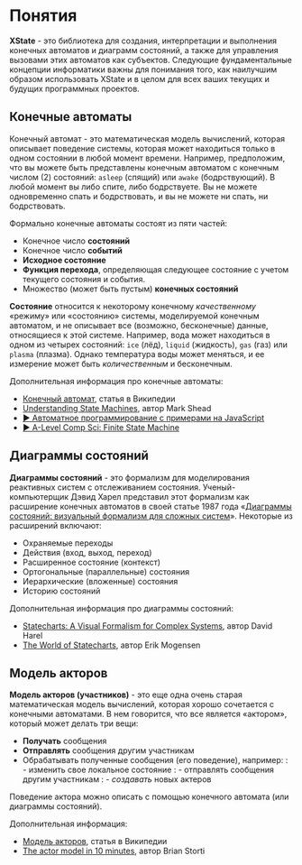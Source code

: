 # Понятия

**XState** - это библиотека для создания, интерпретации и выполнения конечных автоматов и диаграмм состояний, а также для управления вызовами этих автоматов как субъектов. Следующие фундаментальные концепции информатики важны для понимания того, как наилучшим образом использовать XState и в целом для всех ваших текущих и будущих программных проектов.

## Конечные автоматы

Конечный автомат - это математическая модель вычислений, которая описывает поведение системы, которая может находиться только в одном состоянии в любой момент времени. Например, предположим, что вы можете быть представлены конечным автоматом с конечным числом (2) состояний: `asleep` (спящий) или `awake` (бодрствующий). В любой момент вы либо спите, либо бодрствуете. Вы не можете одновременно спать и бодрствовать, и вы не можете ни спать, ни бодрствовать.

Формально конечные автоматы состоят из пяти частей:

- Конечное число **состояний**
- Конечное число **событий**
- **Исходное состояние**
- **Функция перехода**, определяющая следующее состояние с учетом текущего состояния и события.
- Множество (может быть пустым) **конечных состояний**

**Состояние** относится к некоторому конечному _качественному_ «режиму» или «состоянию» системы, моделируемой конечным автоматом, и не описывает все (возможно, бесконечные) данные, относящиеся к этой системе. Например, вода может находиться в одном из четырех состояний: `ice` (лёд), `liquid` (жидкость), `gas` (газ) или `plasma` (плазма). Однако температура воды может меняться, и ее измерение может быть _количественным_ и бесконечным.

Дополнительная информация про конечные автоматы:

- [Конечный автомат](https://ru.wikipedia.org/wiki/%D0%9A%D0%BE%D0%BD%D0%B5%D1%87%D0%BD%D1%8B%D0%B9_%D0%B0%D0%B2%D1%82%D0%BE%D0%BC%D0%B0%D1%82), статья в Википедии
- [Understanding State Machines](https://www.freecodecamp.org/news/state-machines-basics-of-computer-science-d42855debc66/), автор Mark Shead
- [▶️ Автоматное программирование c примерами на JavaScript](https://www.youtube.com/watch?v=mxz7_zcip0c)
- [▶️ A-Level Comp Sci: Finite State Machine](https://www.youtube.com/watch?v=4rNYAvsSkwk)

## Диаграммы состояний

**Диаграммы состояний** - это формализм для моделирования реактивных систем с отслеживанием состояния. Ученый-компьютерщик Дэвид Харел представил этот формализм как расширение конечных автоматов в своей статье 1987 года «[Диаграммы состояний: визуальный формализм для сложных систем](https://www.sciencedirect.com/science/article/pii/0167642387900359/pdf)». Некоторые из расширений включают:

- Охраняемые переходы
- Действия (вход, выход, переход)
- Расширенное состояние (контекст)
- Ортогональные (параллельные) состояния
- Иерархические (вложенные) состояния
- Историю состояний

Дополнительная информация про диаграммы состояний:

- [Statecharts: A Visual Formalism for Complex Systems](https://www.sciencedirect.com/science/article/pii/0167642387900359/pdf), автор David Harel
- [The World of Statecharts](https://statecharts.github.io/), автор Erik Mogensen

## Модель акторов

**Модель акторов (участников)** - это еще одна очень старая математическая модель вычислений, которая хорошо сочетается с конечными автоматами. В нем говорится, что все является «актором», который может делать три вещи:

- **Получать** сообщения
- **Отправлять** сообщения другим участникам
- Обрабатывать полученные сообщения (его поведение), например:
  : - изменить свое локальное состояние
  : - отправлять сообщения другим участникам
  : - _создавать_ новых актеров

Поведение актора можно описать с помощью конечного автомата (или диаграммы состояний).

Дополнительная информация:

- [Модель акторов](https://ru.wikipedia.org/wiki/%D0%9C%D0%BE%D0%B4%D0%B5%D0%BB%D1%8C_%D0%B0%D0%BA%D1%82%D0%BE%D1%80%D0%BE%D0%B2), статья в Википедии
- [The actor model in 10 minutes](https://www.brianstorti.com/the-actor-model/), автор Brian Storti

